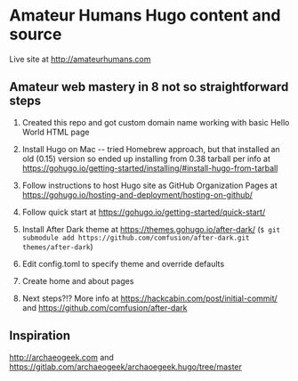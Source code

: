# Amateur Humans Hugo content and source

Live site at http://amateurhumans.com

## Amateur web mastery in 8 not so straightforward steps

1. Created this repo and got custom domain name working with basic Hello World HTML page

2. Install Hugo on Mac -- tried Homebrew approach, but that installed an old (0.15) version so ended up installing from 0.38 tarball per info at https://gohugo.io/getting-started/installing/#install-hugo-from-tarball

3. Follow instructions to host Hugo site as GitHub Organization Pages at https://gohugo.io/hosting-and-deployment/hosting-on-github/

4. Follow quick start at https://gohugo.io/getting-started/quick-start/

5. Install After Dark theme at https://themes.gohugo.io/after-dark/ (`$ git submodule add https://github.com/comfusion/after-dark.git themes/after-dark`)

6. Edit config.toml to specify theme and override defaults

7. Create home and about pages

8. Next steps?!? More info at https://hackcabin.com/post/initial-commit/ and https://github.com/comfusion/after-dark

## Inspiration

http://archaeogeek.com and https://gitlab.com/archaeogeek/archaoegeek.hugo/tree/master

